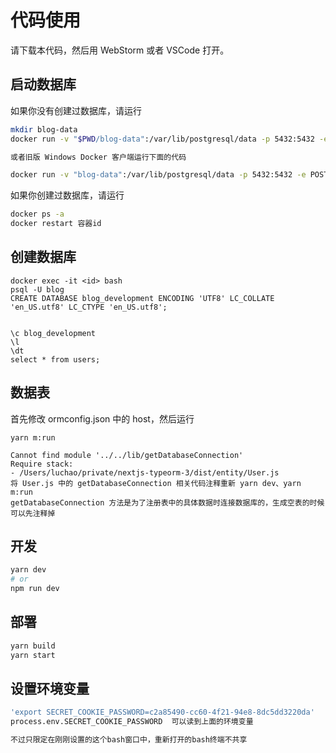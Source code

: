 # 代码使用

请下载本代码，然后用 WebStorm 或者 VSCode 打开。

## 启动数据库

如果你没有创建过数据库，请运行

```bash
mkdir blog-data
docker run -v "$PWD/blog-data":/var/lib/postgresql/data -p 5432:5432 -e POSTGRES_USER=blog -e POSTGRES_HOST_AUTH_METHOD=trust -d postgres:12.2

或者旧版 Windows Docker 客户端运行下面的代码

docker run -v "blog-data":/var/lib/postgresql/data -p 5432:5432 -e POSTGRES_USER=blog -e POSTGRES_HOST_AUTH_METHOD=trust -d postgres:12.2
```

如果你创建过数据库，请运行

```bash
docker ps -a
docker restart 容器id
```

## 创建数据库

```
docker exec -it <id> bash
psql -U blog
CREATE DATABASE blog_development ENCODING 'UTF8' LC_COLLATE 'en_US.utf8' LC_CTYPE 'en_US.utf8';


\c blog_development
\l
\dt
select * from users;
```

## 数据表

首先修改 ormconfig.json 中的 host，然后运行

```
yarn m:run

Cannot find module '../../lib/getDatabaseConnection'
Require stack:
- /Users/luchao/private/nextjs-typeorm-3/dist/entity/User.js
将 User.js 中的 getDatabaseConnection 相关代码注释重新 yarn dev、yarn m:run
getDatabaseConnection 方法是为了注册表中的具体数据时连接数据库的，生成空表的时候可以先注释掉
```

## 开发

```bash
yarn dev
# or
npm run dev
```

## 部署

```bash
yarn build
yarn start
```

## 设置环境变量

```bash
'export SECRET_COOKIE_PASSWORD=c2a85490-cc60-4f21-94e8-8dc5dd3220da'
process.env.SECRET_COOKIE_PASSWORD  可以读到上面的环境变量

不过只限定在刚刚设置的这个bash窗口中，重新打开的bash终端不共享
```
